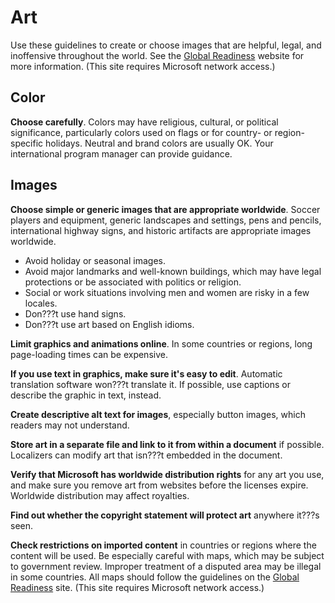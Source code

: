 # Art

Use these guidelines to create or choose images that are helpful, legal, and inoffensive throughout the world. See the [Global Readiness](https://microsoft.sharepoint.com/teams/celaGlobalReadiness/Pages/Home.aspx "Global Readiness website") website for more information. (This site requires Microsoft network access.)

## Color

**Choose carefully**. Colors may have religious, cultural, or political significance, particularly
colors used on flags or for country- or region-specific holidays.
Neutral and brand colors are usually OK. Your international program
manager can provide guidance.

## Images

**Choose simple or generic images that are appropriate worldwide**. Soccer
players and equipment, generic landscapes and settings, pens and
pencils, international highway signs, and historic artifacts are
appropriate images worldwide.

  - Avoid holiday or seasonal images. 
  - Avoid major landmarks and well-known buildings, which may have legal protections or be associated with politics or religion. 
  - Social or work situations involving men and women are risky in a few locales. 
  - Don???t use hand signs. 
  - Don???t use art based on English idioms.

**Limit graphics and animations online**. In some countries or regions, long page-loading times can be expensive.

**If you use text in graphics, make sure it's easy to edit**. Automatic translation software won???t translate it. If possible, use captions or describe the graphic in text, instead. 

**Create descriptive alt text for images**, especially button images, which readers may not understand. 

**Store art in a separate file and link to it from within a document** if possible. Localizers can modify art that isn???t embedded in the document. 

**Verify that Microsoft has worldwide distribution rights** for
any art you use, and make sure you remove art from websites before the
licenses expire. Worldwide distribution may affect royalties.

**Find out whether the copyright statement will protect art** anywhere it???s seen. 

**Check restrictions on imported content**
in countries or regions where the content will be used. Be especially
careful with maps, which may be subject to government review. Improper
treatment of a disputed area may be illegal in some countries. All maps
should follow the guidelines on the [Global Readiness](https://microsoft.sharepoint.com/teams/celaGlobalReadiness/Pages/geography.aspx "Geography guidelines on Global Readiness website") site. (This site requires Microsoft network access.)
